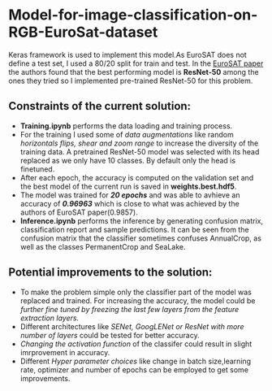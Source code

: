# Model-for-image-classification-on-RGB-EuroSat-dataset 

Keras framework is used to implement this model.As EuroSAT does not define a test set, I used a 80/20 split for train and test. In the [EuroSAT paper](https://arxiv.org/abs/1709.00029) the authors found that the best performing model is **ResNet-50** among the ones they tried so I implemented pre-trained ResNet-50 for this problem.

## Constraints of the current solution:
- **Training.ipynb** performs the data loading and training process.
- For the training I used some of *data augmentations* like random *horizontals flips, shear and zoom range* to increase the diversity of the training data. A pretrained ResNet-50 model was selected with its head replaced as we only have 10 classes. By default only the head is finetuned. 
- After each epoch, the accuracy is computed on the validation set and the best model of the current run is saved in **weights.best.hdf5**.
- The model was trained for ***20 epochs*** and was able to avhieve an accuracy of ***0.96963*** which is close to what was achieved by the authors of EuroSAT paper(0.9857).
- **Inference.ipynb** performs the inference by generating confusion matrix, classification report and sample predictions. It can be seen from the confusion matrix that the classifier sometimes confuses AnnualCrop, as well as the classes PermanentCrop and SeaLake.

## Potential improvements to the solution:

- To make the problem simple only the classifier part of the model was replaced and trained. For increasing the accuracy, the model could be *further fine tuned by freezing the last few layers from the feature extraction layers.*
- Different architectures like *SENet, GoogLENet or ResNet with more number of layers* could be tested for better accuracy. 
- *Changing the activation function* of the classifer could result in slight imrprovement in accuracy.
- Different *Hyper parameter choices* like change in batch size,learning rate, optimizer and number of epochs can be employed to get some improvements.
